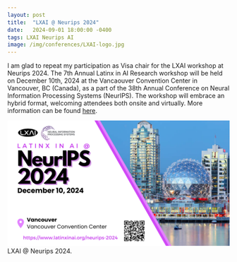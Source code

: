 ```yaml
---
layout: post
title:  "LXAI @ Neurips 2024"
date:   2024-09-01 18:00:00 -0400
tags: LXAI Neurips AI
image: /img/conferences/LXAI-logo.jpg
---
```

I am glad to repeat my participation as Visa chair for the LXAI workshop at Neurips 2024. The 7th Annual Latinx in AI Research workshop will be held on December 10th, 2024 at the Vancaouver Convention Center in Vancouver, BC (Canada), as a part of the 38th Annual Conference on Neural Information Processing Systems (NeurIPS). The workshop will embrace an hybrid format, welcoming attendees both onsite and virtually.
More information can be found [here](https://www.latinxinai.org/neurips-2024).


![](/img/conferences/NEURIPS2024.png)
LXAI @ Neurips 2024.